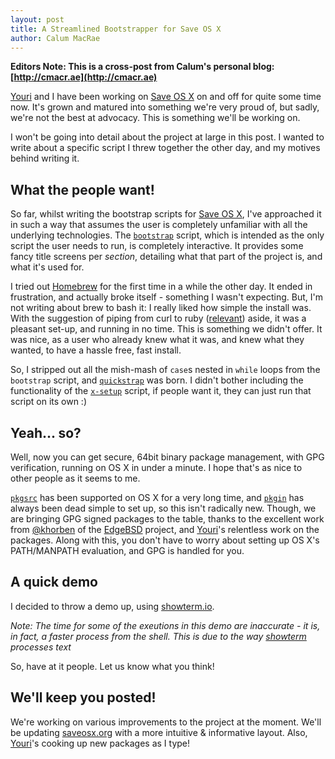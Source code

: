 ```yaml
---
layout: post
title: A Streamlined Bootstrapper for Save OS X
author: Calum MacRae
---
```

__Editors Note: This is a cross-post from Calum's personal blog: [http://cmacr.ae](http://cmacr.ae)__

[Youri](https://twitter.com/YouriMouton) and I have been working on [Save OS X](https://github.com/cmacrae/saveosx) on and off for quite some time now. It's grown and matured into something we're very proud of, but sadly, we're not the best at advocacy. This is something we'll be working on.

I won't be going into detail about the project at large in this post. I wanted to write about a specific script I threw together the other day, and my motives behind writing it.

What the people want!
---------------------
So far, whilst writing the bootstrap scripts for [Save OS X](https://github.com/cmacrae/saveosx), I've approached it in such a way that assumes the user is completely unfamiliar with all the underlying technologies. The [`bootstrap`](https://github.com/cmacrae/saveosx/blob/master/scripts/bootstrap) script, which is intended as the only script the user needs to run, is completely interactive. It provides some fancy title screens per _section_, detailing what that part of the project is, and what it's used for.

I tried out [Homebrew](http://brew.sh) for the first time in a while the other day. It ended in frustration, and actually broke itself - something I wasn't expecting. But, I'm not writing about brew to bash it: I really liked how simple the install was. With the suggestion of piping from curl to ruby ([relevant](http://curlpipesh.tumblr.com)) aside, it was a pleasant set-up, and running in no time. This is something we didn't offer.
It was nice, as a user who already knew what it was, and knew what they wanted, to have a hassle free, fast install.

So, I stripped out all the mish-mash of `case`s nested in `while` loops from the `bootstrap` script, and [`quickstrap`](https://github.com/cmacrae/saveosx/blob/master/scripts/quickstrap) was born. I didn't bother including the functionality of the [`x-setup`](https://github.com/cmacrae/saveosx/blob/master/scripts/x-setup) script, if people want it, they can just run that script on its own :)

Yeah... so?
-----------
Well, now you can get secure, 64bit binary package management, with GPG verification, running on OS X in under a minute. I hope that's as nice to other people as it seems to me.

[`pkgsrc`](http://pkgsrc.net) has been supported on OS X for a very long time, and [`pkgin`](http://pkgin.net) has always been dead simple to set up, so this isn't radically new.
Though, we are bringing GPG signed packages to the table, thanks to the excellent work from [@khorben](https://twitter.com/khorben) of the [EdgeBSD](https://edgebsd.org) project, and [Youri](https://twitter.com/YouriMouton)'s relentless work on the packages. Along with this, you don't have to worry about setting up OS X's PATH/MANPATH evaluation, and GPG is handled for you.

A quick demo
------------
I decided to throw a demo up, using [showterm.io](https://showterm.io/a3ccab391e69016360b98).  

_Note: The time for some of the exeutions in this demo are inaccurate - it is, in fact, a faster process from the shell. This is due to the way [showterm](https://showterm.io) processes text_

So, have at it people. Let us know what you think!

We'll keep you posted!
----------------------
We're working on various improvements to the project at the moment.
We'll be updating [saveosx.org](http://saveosx.org) with a more intuitive & informative layout.
Also, [Youri](https://twitter.com/YouriMouton)'s cooking up new packages as I type!
